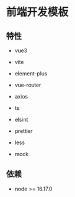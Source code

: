 # 前端开发模板

## 特性

- vue3

- vite

- element-plus

- vue-router

- axios

- ts

- elsint

- prettier

- less

- mock

## 依赖

- node >= 16.17.0
